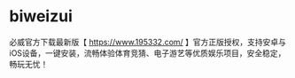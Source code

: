 # biweizui
必威官方下载最新版【 https://www.195332.com/ 】官方正版授权，支持安卓与iOS设备，一键安装，流畅体验体育竞猜、电子游艺等优质娱乐项目，安全稳定，畅玩无忧！
